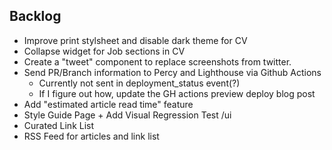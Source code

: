 ## Backlog

- Improve print stylsheet and disable dark theme for CV
- Collapse widget for Job sections in CV
- Create a "tweet" component to replace screenshots from twitter.
- Send PR/Branch information to Percy and Lighthouse via Github Actions
  - Currently not sent in deployment_status event(?)
  - If I figure out how, update the GH actions preview deploy blog post
- Add "estimated article read time" feature
- Style Guide Page + Add Visual Regression Test /ui
- Curated Link List
- RSS Feed for articles and link list
